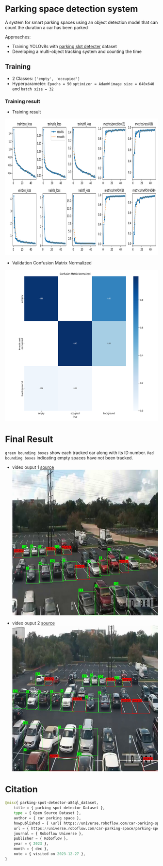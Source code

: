 # Parking space detection system
A system for smart parking spaces using an object detection model that can count the duration a car has been parked

Approaches:
- Training YOLOv8s with [parking slot detecter](https://universe.roboflow.com/car-parking-space/parking-spot-detector-a84ql) dataset
- Developing a multi-object tracking system and counting the time

## Training
- 2 Classes: `['empty', 'occupied']`
- Hyperparameter: `Epochs = 50` `optimizer = AdamW` `image size = 640x640` and `batch size = 32`
### Training result
- Training result
<p align="left">
<img src="https://github.com/tommyA8/Parking-space-detection-system/blob/main/yolov8_custom_model/runs/detect/train/results.png?raw=true" width="800" height="450"/>
<p align="center">

- Validation Confusion Matrix Normalized
<p align="center">
<img src="https://github.com/tommyA8/Parking-space-detection-system/blob/main/yolov8_custom_model/runs/detect/val/confusion_matrix_normalized.png?raw=true" width="700" height="500"/>


    
# Final Result
`green bounding boxes` show each tracked car along with its ID number.
`Red bounding boxes` indicating empty spaces have not been tracked.
- video ouput 1 [source](https://github.com/tommyA8/Parking-space-detection-system/blob/main/outputs/OUTPUT_BLK-HDPTZ12%20Security%20Camera%20Parkng%20Lot%20Surveillance%20Video.mp4)
![source_img](https://github.com/tommyA8/Parking-space-detection-system/blob/main/images/Parking_space_detection_1.jpeg?raw=true)


- video ouput 2 [source](https://github.com/tommyA8/Parking-space-detection-system/blob/main/outputs/OUTPUT_BLK-HDPTZ12%20Security%20Camera%20Parkng%20Lot%20Surveillance%20Video.mp4)
![source_img](https://github.com/tommyA8/Parking-space-detection-system/blob/main/images/testImg.jpeg?raw=true)

# Citation
```python
@misc{ parking-spot-detector-a84ql_dataset,
    title = { parking spot detector Dataset },
    type = { Open Source Dataset },
    author = { car parking space },
    howpublished = { \url{ https://universe.roboflow.com/car-parking-space/parking-spot-detector-a84ql } },
    url = { https://universe.roboflow.com/car-parking-space/parking-spot-detector-a84ql },
    journal = { Roboflow Universe },
    publisher = { Roboflow },
    year = { 2023 },
    month = { dec },
    note = { visited on 2023-12-27 },
}
```